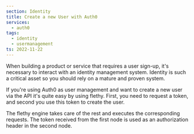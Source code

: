 ```yaml
---
section: Identity
title: Create a new User with Auth0
services:
  - auth0
tags:
  - identity
  - usermanagement
ts: 2022-11-22
---
```


When building a product or service that requires a user sign-up, it's necessary to interact with an identity management system. Identity is such a critical asset so you should rely on a mature and proven system.

If you're using Auth0 as user management and want to create a new user via the API it's quite easy by using flethy. First, you need to request a token, and second you use this token to create the user.

The flethy engine takes care of the rest and executes the corresponding requests. The token received from the first node is used as an authorization header in the second node.
